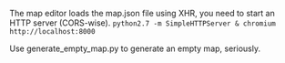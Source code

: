 The map editor loads the map.json file using XHR, you need to start an HTTP server (CORS-wise).
```python2.7 -m SimpleHTTPServer & chromium http://localhost:8000```

Use generate_empty_map.py to generate an empty map, seriously.
